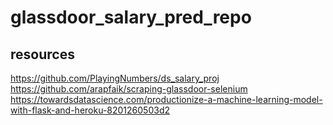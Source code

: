 # glassdoor_salary_pred_repo

## resources
https://github.com/PlayingNumbers/ds_salary_proj
https://github.com/arapfaik/scraping-glassdoor-selenium
https://towardsdatascience.com/productionize-a-machine-learning-model-with-flask-and-heroku-8201260503d2
